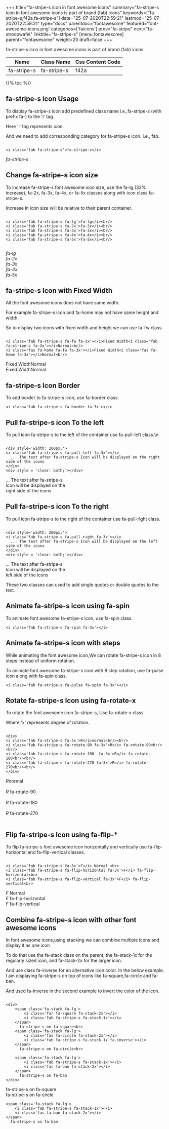 +++
title="fa-stripe-s icon in font awesome icons"
summary="fa-stripe-s icon in font awesome icons is part of brand (fab) icons"
keywords=["fa-stripe-s,f42a,fa-stripe-s"]
date="25-07-2020T22:59:21"
lastmod="25-07-2020T22:59:21"
type="docs"
parentdoc="fontawesome"
featured='font-awesome-icons.png'
categories=['faicons']
prev="fa-stripe"
next="fa-stroopwafel"
linktitle="fa-stripe-s"
[menu.fontawesome]
parent="fontawesome"
weight=20
draft=false
+++


fa-stripe-s icon in font awesome icons is part of brand (fab) icons

<div class='table-responsive'><table class='table'><thead><tr><th>Name</th><th>Class Name</th><th>Css Content Code</th></tr></thead><tbody><tr><td>fa-stripe-s</td><td>fa-stripe-s</td><td>f42a</td></tr></tbody></table></div>


{{% toc %}}


## fa-stripe-s icon Usage

To display fa-stripe-s icon add predefined class name i.e.,fa-stripe-s (with prefix fa-) to the 'i' tag.

Here 'i' tag represents icon.

And we need to add corresponding category for fa-stripe-s icon. i.e., fab.


```

<i class='fab fa-stripe-s'>fa-stripe-s</i>
```

<i class='fab fa-stripe-s'>fa-stripe-s</i>




## Change fa-stripe-s icon size
To increase fa-stripe-s font awesome icon size, use the fa-lg (33% increase), fa-2x, fa-3x, fa-4x, or fa-5x classes along with icon class fa-stripe-s.

Increase in icon size will be relative to their parent container. 

```

<i class='fab fa-stripe-s fa-lg'>fa-lg</i><br/>
<i class='fab fa-stripe-s fa-2x'>fa-2x</i><br/>
<i class='fab fa-stripe-s fa-3x'>fa-3x</i><br/>
<i class='fab fa-stripe-s fa-4x'>fa-4x</i><br/>
<i class='fab fa-stripe-s fa-5x'>fa-5x</i><br/>
            
```

<i class='fab fa-stripe-s fa-lg'>fa-lg</i><br/>
<i class='fab fa-stripe-s fa-2x'>fa-2x</i><br/>
<i class='fab fa-stripe-s fa-3x'>fa-3x</i><br/>
<i class='fab fa-stripe-s fa-4x'>fa-4x</i><br/>
<i class='fab fa-stripe-s fa-5x'>fa-5x</i><br/>
            



## fa-stripe-s Icon with Fixed Width 

All the font awesome icons does not have same width.

For example fa-stripe-s icon and fa-home may not have same height and width.

So to display two icons with fixed width and height we can use fa-fw class.


```

<i class='fab fa-stripe-s fa-fw fa-3x'></i>Fixed Width<i class='fab fa-stripe-s fa-3x'></i>Normal<br/>
<i class='fas fa-home fa-fw fa-3x'></i>Fixed Width<i class='fas fa-home fa-3x'></i>Normal<br/>
```

<i class='fab fa-stripe-s fa-fw fa-3x'></i>Fixed Width<i class='fab fa-stripe-s fa-3x'></i>Normal<br/>
<i class='fas fa-home fa-fw fa-3x'></i>Fixed Width<i class='fas fa-home fa-3x'></i>Normal<br/>



## fa-stripe-s Icon Border 

To add border to fa-stripe-s icon, use fa-border class.


```
<i class='fab fa-stripe-s fa-border fa-3x'></i>

```
<i class='fab fa-stripe-s fa-border fa-3x'></i>





## Pull fa-stripe-s icon To the left

To pull icon fa-stripe-s to the left of the container use fa-pull-left class.\n

```

<div style='width: 200px;'>
<i class='fab fa-stripe-s fa-pull-left fa-3x'></i>
  ... The text after fa-stripe-s Icon will be displayed on the right side of the icons
</div>
<div style = 'clear: both;'></div>
```

<div style='width: 200px;'>
<i class='fab fa-stripe-s fa-pull-left fa-3x'></i>
  ... The text after fa-stripe-s Icon will be displayed on the right side of the icons
</div>
<div style = 'clear: both;'></div>




## Pull fa-stripe-s icon To the right
To pull icon fa-stripe-s to the right of the container use fa-pull-right class.

```

<div style='width: 200px;'>
<i class='fab fa-stripe-s fa-pull-right fa-3x'></i>
  ... The text after fa-stripe-s Icon will be displayed on the left side of the icons
</div>
<div style = 'clear: both;'></div>
```

<div style='width: 200px;'>
<i class='fab fa-stripe-s fa-pull-right fa-3x'></i>
  ... The text after fa-stripe-s Icon will be displayed on the left side of the icons
</div>
<div style = 'clear: both;'></div>

These two classes can used to add single quotes or double quotes to the text.


## Animate fa-stripe-s icon using fa-spin
To animate font awesome fa-stripe-s icon, use fa-spin class.

```
<i class='fab fa-stripe-s fa-spin fa-3x'></i>
```
<i class='fab fa-stripe-s fa-spin fa-3x'></i>




## Animate fa-stripe-s icon with steps
While animating the font awesome icon,We can rotate fa-stripe-s icon in 8 steps instead of uniform rotation.

To animate font awesome fa-stripe-s icon with 8 step rotation, use fa-pulse icon along with fa-spin class.


```
<i class='fab fa-stripe-s fa-pulse fa-spin fa-3x'></i>

```
<i class='fab fa-stripe-s fa-pulse fa-spin fa-3x'></i>





## Rotate fa-stripe-s Icon using fa-rotate-x
To rotate the font awesome icon fa-stripe-s, Use fa-rotate-x class

Where 'x' represents degree of rotation.


```

<div>
<i class='fab fa-stripe-s fa-3x'>R</i>normal<br/><br/>
<i class='fab fa-stripe-s fa-rotate-90 fa-3x'>R</i> fa-rotate-90<br/><br/> 
<i class='fab fa-stripe-s fa-rotate-180  fa-3x'>R</i> fa-rotate-180<br/><br/> 
<i class='fab fa-stripe-s fa-rotate-270 fa-3x'>R</i> fa-rotate-270<br/><br/>
</div>
```

<div>
<i class='fab fa-stripe-s fa-3x'>R</i>normal<br/><br/>
<i class='fab fa-stripe-s fa-rotate-90 fa-3x'>R</i> fa-rotate-90<br/><br/> 
<i class='fab fa-stripe-s fa-rotate-180  fa-3x'>R</i> fa-rotate-180<br/><br/> 
<i class='fab fa-stripe-s fa-rotate-270 fa-3x'>R</i> fa-rotate-270<br/><br/>
</div>




## Flip fa-stripe-s Icon using fa-flip-*
To flip fa-stripe-s font awesome icon horizontally and vertically use fa-flip-horizontal and fa-flip-vertical classes. 

```

<i class='fab fa-stripe-s fa-3x'>F</i> Normal <br>
<i class='fab fa-stripe-s fa-flip-horizontal fa-3x'>F</i> fa-flip-horizontal<br>
<i class='fab fa-stripe-s fa-flip-vertical fa-3x'>F</i> fa-flip-vertical<br>
```

<i class='fab fa-stripe-s fa-3x'>F</i> Normal <br>
<i class='fab fa-stripe-s fa-flip-horizontal fa-3x'>F</i> fa-flip-horizontal<br>
<i class='fab fa-stripe-s fa-flip-vertical fa-3x'>F</i> fa-flip-vertical<br>




## Combine fa-stripe-s icon with other font awesome icons
In font awesome icons,using stacking we can combine multiple icons and display it as one icon 

To do that use the fa-stack class on the parent, the fa-stack-1x for the regularly sized icon, and fa-stack-2x for the larger icon.

And use class fa-inverse for an alternative icon color. 
In the below example, I am displaying fa-stripe-s on top of icons like fa-square,fa-circle and fa-ban.

And used fa-inverse in the second example to invert the color of the icon.

```

<div>
    <span class='fa-stack fa-lg'>
        <i class='far fa-square fa-stack-2x'></i>
        <i class='fab fa-stripe-s fa-stack-1x'></i>
    </span>
      fa-stripe-s on fa-square<br>
    <span class='fa-stack fa-lg'>
        <i class='fas fa-circle fa-stack-2x'></i>
        <i class='fab fa-stripe-s fa-stack-1x fa-inverse'></i>
    </span>
      fa-stripe-s on fa-circle<br>

    <span class='fa-stack fa-lg'>
        <i class='fab fa-stripe-s fa-stack-1x'></i>
        <i class='fas fa-ban fa-stack-2x'></i>
    </span>
      fa-stripe-s on fa-ban
</div>
```

<div>
    <span class='fa-stack fa-lg'>
        <i class='far fa-square fa-stack-2x'></i>
        <i class='fab fa-stripe-s fa-stack-1x'></i>
    </span>
      fa-stripe-s on fa-square<br>
    <span class='fa-stack fa-lg'>
        <i class='fas fa-circle fa-stack-2x'></i>
        <i class='fab fa-stripe-s fa-stack-1x fa-inverse'></i>
    </span>
      fa-stripe-s on fa-circle<br>

    <span class='fa-stack fa-lg'>
        <i class='fab fa-stripe-s fa-stack-1x'></i>
        <i class='fas fa-ban fa-stack-2x'></i>
    </span>
      fa-stripe-s on fa-ban
</div>






